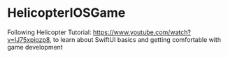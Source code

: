 # HelicopterIOSGame
Following Helicopter Tutorial: https://www.youtube.com/watch?v=IJ75xpiozp8, to learn about SwiftUI basics and getting comfortable with game development
